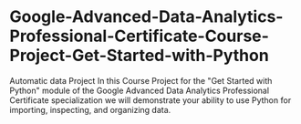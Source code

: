 # Google-Advanced-Data-Analytics-Professional-Certificate-Course-Project-Get-Started-with-Python
Automatic data Project 
In this Course Project for the "Get Started with Python" module of the Google Advanced Data Analytics Professional Certificate specialization we will demonstrate your ability to use Python for importing, inspecting, and organizing data. 

